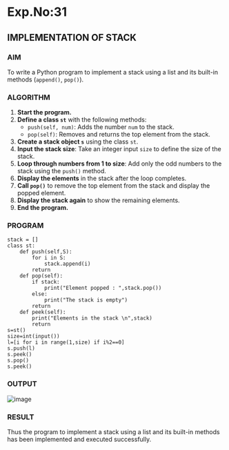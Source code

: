 # Exp.No:31  
## IMPLEMENTATION OF STACK

### AIM  
To write a Python program to implement a stack using a list and its built-in methods (`append()`, `pop()`).

### ALGORITHM

1. **Start the program.**
2. **Define a class `st`** with the following methods:
   - `push(self, num)`: Adds the number `num` to the stack.
   - `pop(self)`: Removes and returns the top element from the stack.
3. **Create a stack object `s`** using the class `st`.
4. **Input the stack size**: Take an integer input `size` to define the size of the stack.
5. **Loop through numbers from 1 to size**: Add only the odd numbers to the stack using the `push()` method.
6. **Display the elements** in the stack after the loop completes.
7. **Call `pop()`** to remove the top element from the stack and display the popped element.
8. **Display the stack again** to show the remaining elements.
9. **End the program.**

### PROGRAM

```
stack = []
class st:
    def push(self,S):
        for i in S:
            stack.append(i)
        return
    def pop(self):
        if stack:
            print("Element popped : ",stack.pop())
        else:
            print("The stack is empty")
        return 
    def peek(self):
        print("Elements in the stack \n",stack)
        return 
s=st()
size=int(input())
l=[i for i in range(1,size) if i%2==0]
s.push(l)
s.peek()
s.pop()
s.peek()
```
### OUTPUT
![image](https://github.com/user-attachments/assets/95fbcb9f-aba6-438f-ba79-90c3bf9ba0f8)

### RESULT
Thus the program to implement a stack using a list and its built-in methods has been implemented and executed successfully.
